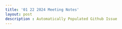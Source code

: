 ```yaml
---
title: '01 22 2024 Meeting Notes'
layout: post
description : Automatically Populated Github Issue
---
```




